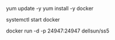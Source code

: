 yum update -y
yum install -y docker

systemctl start docker

docker run -d -p 24947:24947 dellsun/ss5
